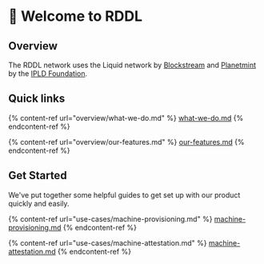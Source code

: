 # 👋 Welcome to RDDL

## Overview

The RDDL network uses the Liquid network by [Blockstream](https://blockstream.com/liquid/) and [Planetmint](https://planetmint.io) by the [IPLD Foundation](https://ipld.io).

## Quick links

{% content-ref url="overview/what-we-do.md" %}
[what-we-do.md](overview/what-we-do.md)
{% endcontent-ref %}

{% content-ref url="overview/our-features.md" %}
[our-features.md](overview/our-features.md)
{% endcontent-ref %}

## Get Started

We've put together some helpful guides to get set up with our product quickly and easily.

{% content-ref url="use-cases/machine-provisioning.md" %}
[machine-provisioning.md](use-cases/machine-provisioning.md)
{% endcontent-ref %}

{% content-ref url="use-cases/machine-attestation.md" %}
[machine-attestation.md](use-cases/machine-attestation.md)
{% endcontent-ref %}
